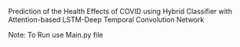 Prediction of the Health Effects of COVID using Hybrid Classifier with
Attention-based LSTM-Deep Temporal Convolution Network

Note: To Run use Main.py file
